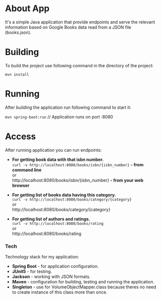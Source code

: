 # About App
It's a simple Java application that provide endpoints and serve the relevant information
based on Google Books data read from a JSON file (books.json).

# Building

To build the project use following command in the directory of the project:

`mvn install`

# Running
After building the application run following command to start it:

`mvn spring-boot:run`
// Application runs on port :8080 

# Access
After running application you can run endpoints:

- **For getting book data with that isbn number.** <br />
`curl -v http://localhost:8080/books/isbn/{isbn_number}` **- from command line**<br />
or<br />
http://localhost:8080/books/isbn/{isbn_number} **- from your web browser**

- **For getting list of books data having this category.**<br />
`curl -v http://localhost:8080/books/category/{category}`<br />
or<br />
http://localhost:8080/books/category/{category}

- **For getting list of authors and ratings.**<br />
`curl -v http://localhost:8080/books/rating`<br />
or<br />
http://localhost:8080/books/rating

### Tech

Technology stack for my application:

* **Spring Boot** - for application configuration.
* **JUnit5** - for testing.
* **Jackson** - working with JSON formats.
* **Maven** - configuration for building, testing and running the application.
* **Singleton** - use for VolumeObjectMapper.class because theres no need to create instance of this class more than once.
